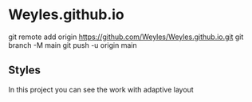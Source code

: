 # Weyles.github.io
git remote add origin https://github.com/Weyles/Weyles.github.io.git
git branch -M main
git push -u origin main

## Styles

In this project you can see the work with adaptive layout
